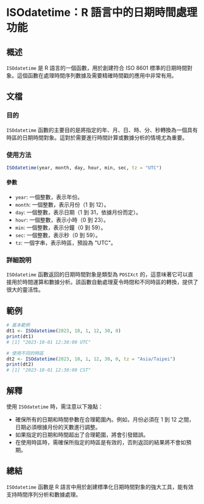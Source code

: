 <!--
Meta Description: # ISOdatetime：R 語言中的日期時間處理功能 ## 概述 `ISOdatetime` 是 R 語言的一個函數，用於創建符合 ISO 8601 標準的日期時間對象。這個函數在處理時間序列數據及需要精確時間戳的應用中非常有用。 ## 文檔 ### 目的 `ISOdatetime` 函數的主要...
Meta Keywords: isodatetime, 一個整數, 2023, utc, year
-->

# ISOdatetime：R 語言中的日期時間處理功能

## 概述
`ISOdatetime` 是 R 語言的一個函數，用於創建符合 ISO 8601 標準的日期時間對象。這個函數在處理時間序列數據及需要精確時間戳的應用中非常有用。

## 文檔
### 目的
`ISOdatetime` 函數的主要目的是將指定的年、月、日、時、分、秒轉換為一個具有時區的日期時間對象。這對於需要進行時間計算或數據分析的情境尤為重要。

### 使用方法
```R
ISOdatetime(year, month, day, hour, min, sec, tz = "UTC")
```

#### 參數
- `year`: 一個整數，表示年份。
- `month`: 一個整數，表示月份（1 到 12）。
- `day`: 一個整數，表示日期（1 到 31，依據月份而定）。
- `hour`: 一個整數，表示小時（0 到 23）。
- `min`: 一個整數，表示分鐘（0 到 59）。
- `sec`: 一個整數，表示秒（0 到 59）。
- `tz`: 一個字串，表示時區，預設為 "UTC"。

### 詳細說明
`ISOdatetime` 函數返回的日期時間對象是類型為 `POSIXct` 的，這意味著它可以直接用於時間運算和數據分析。該函數自動處理夏令時間和不同時區的轉換，提供了很大的靈活性。

## 範例
```R
# 基本範例
dt1 <- ISOdatetime(2023, 10, 1, 12, 30, 0)
print(dt1)
# [1] "2023-10-01 12:30:00 UTC"

# 使用不同的時區
dt2 <- ISOdatetime(2023, 10, 1, 12, 30, 0, tz = "Asia/Taipei")
print(dt2)
# [1] "2023-10-01 12:30:00 CST"
```

## 解釋
使用 `ISOdatetime` 時，需注意以下幾點：
- 確保所有的日期和時間參數在合理範圍內。例如，月份必須在 1 到 12 之間，日期必須根據月份的天數進行調整。
- 如果指定的日期和時間超出了合理範圍，將會引發錯誤。
- 在使用時區時，需確保所指定的時區是有效的，否則返回的結果將不會如預期。

## 總結
`ISOdatetime` 函數是 R 語言中用於創建標準化日期時間對象的強大工具，能有效支持時間序列分析和數據處理。